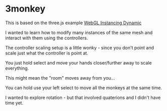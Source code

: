 # 3monkey

This is based on the three.js example [WebGL Instancing Dynamic](https://threejs.org/examples/?q=instancing#webgl_instancing_dynamic)

I wanted to learn how to modify many instances of the same mesh
and interact with them using the controllers.

The controller scaling setup is a little wonky - since you don't point and scale just what the controller is point at. 

You just hold select and move your hands closer/further away to scale everything.

This might mean the "room" moves away from you...

You can hold use your left select to move all the monkeys at the same time.

I wanted to explore rotation - but that involved quaterions and I didn't have time yet.